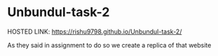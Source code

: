 # Unbundul-task-2

HOSTED LINK: https://rishu9798.github.io/Unbundul-task-2/

As they said in assignment to do  so we create a replica of that website
